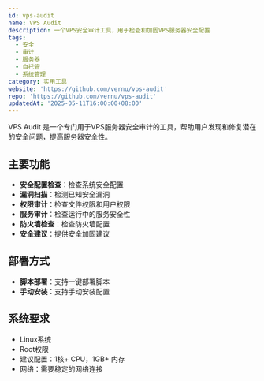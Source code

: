 ```yaml
---
id: vps-audit
name: VPS Audit
description: 一个VPS安全审计工具，用于检查和加固VPS服务器安全配置
tags:
  - 安全
  - 审计
  - 服务器
  - 自托管
  - 系统管理
category: 实用工具
website: 'https://github.com/vernu/vps-audit'
repo: 'https://github.com/vernu/vps-audit'
updatedAt: '2025-05-11T16:00:00+08:00'
---
```


VPS Audit 是一个专门用于VPS服务器安全审计的工具，帮助用户发现和修复潜在的安全问题，提高服务器安全性。

## 主要功能

- **安全配置检查**：检查系统安全配置
- **漏洞扫描**：检测已知安全漏洞
- **权限审计**：检查文件权限和用户权限
- **服务审计**：检查运行中的服务安全性
- **防火墙检查**：检查防火墙配置
- **安全建议**：提供安全加固建议

## 部署方式

- **脚本部署**：支持一键部署脚本
- **手动安装**：支持手动安装配置

## 系统要求

- Linux系统
- Root权限
- 建议配置：1核+ CPU，1GB+ 内存
- 网络：需要稳定的网络连接 